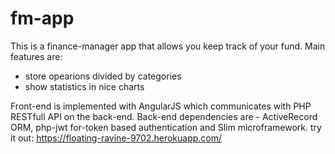# fm-app
This is a finance-manager app that allows you keep track of your fund. Main features are:
* store opearions divided by categories
* show statistics in nice charts

Front-end is implemented with AngularJS which communicates with PHP RESTfull API on the back-end.
Back-end dependencies are  - ActiveRecord ORM, php-jwt for-token based authentication and Slim microframework.
try it out:
https://floating-ravine-9702.herokuapp.com/
